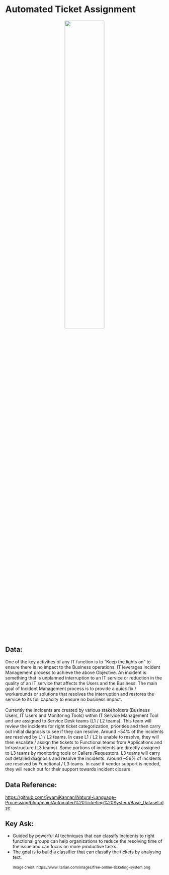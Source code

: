 # Automated Ticket Assignment
<p align="center">
<img src="https://github.com/SwamiKannan/automated-ticket-classification/blob/main/cover.png" width=50% height=50%>
</p>

## Data:
One of the key activities of any IT function is to “Keep the lights on” to ensure there is no impact to the Business operations. IT leverages Incident Management process to achieve the above Objective. An incident is something that is unplanned interruption to an IT service or reduction in the quality of an IT service that affects the Users and the Business. The main goal of Incident Management process is to provide a quick fix / workarounds or solutions that resolves the interruption and restores the service to its full capacity to ensure no business impact.<br><br>
Currently the incidents are created by various stakeholders (Business Users, IT Users and Monitoring Tools) within IT Service Management Tool and are assigned to Service Desk teams (L1 / L2 teams). This team will review the incidents for right ticket categorization, priorities and then carry out initial diagnosis to see if they can resolve. Around ~54% of the incidents are resolved by L1 / L2 teams. In case L1 / L2 is unable to resolve, they will then escalate / assign the tickets to Functional teams from Applications and Infrastructure (L3 teams). Some portions of incidents are directly assigned to L3 teams by monitoring tools or Callers /Requestors. L3 teams will carry out detailed diagnosis and resolve the incidents. Around ~56% of incidents are resolved by Functional / L3 teams. In case if vendor support is needed, they will reach out for their support towards incident closure<br>
## Data Reference:
https://github.com/SwamiKannan/Natural-Language-Processing/blob/main/Automated%20Ticketing%20System/Base_Dataset.xlsx

## Key Ask:<br>
<ul>
  <li>Guided by powerful AI techniques that can classify incidents to right functional groups can help organizations to reduce the resolving time of the issue and can focus on more productive tasks.</li>
<li>The goal is to build a classifier that can classify the tickets by analysing text.</li>
<br>
<sub> Image credit: https://www.itarian.com/images/free-online-ticketing-system.png </sub>
